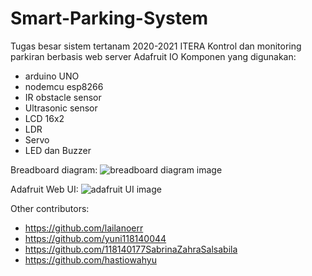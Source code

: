 # Smart-Parking-System
Tugas besar sistem tertanam 2020-2021 ITERA
Kontrol dan monitoring parkiran berbasis web server Adafruit IO
Komponen yang digunakan:
- arduino UNO
- nodemcu esp8266
- IR obstacle sensor
- Ultrasonic sensor
- LCD 16x2
- LDR
- Servo
- LED dan Buzzer

Breadboard diagram:
![breadboard diagram image](https://github.com/raflynagachi/Smart-Parking-System/blob/main/parking-system_bb.png?raw=true)

Adafruit Web UI:
![adafruit UI image](https://github.com/raflynagachi/Smart-Parking-System/blob/main/adafruitWeb.png?raw=true)

Other contributors:
- https://github.com/lailanoerr
- https://github.com/yuni118140044
- https://github.com/118140177SabrinaZahraSalsabila
- https://github.com/hastiowahyu
